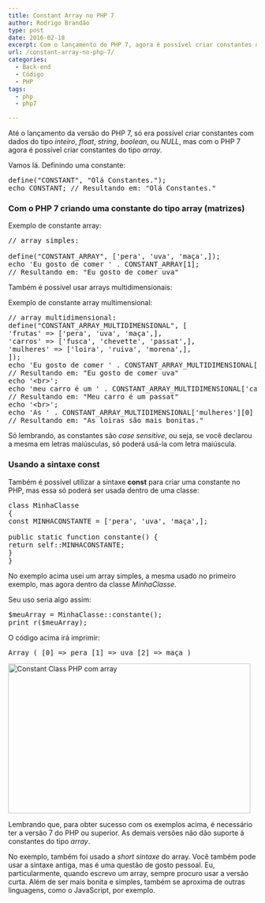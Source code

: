 ```yaml
---
title: Constant Array no PHP 7
author: Rodrigo Brandão
type: post
date: 2016-02-18
excerpt: Com o lançamento do PHP 7, agora é possível criar constantes do tipo array (vetor).
url: /constant-array-no-php-7/
categories:
  - Back-end
  - Código
  - PHP
tags:
  - php
  - php7

---
```

Até o lançamento da versão do PHP 7, só era possível criar constantes com dados do tipo _inteiro_, _float_, _string_, _boolean_, ou _NULL_, mas com o PHP 7 agora é possível criar constantes do tipo _array_.
  
<!--more-->

Vamos lá. Definindo uma constante:

<pre>define("CONSTANT", "Olá Constantes.");
echo CONSTANT; // Resultando em: "Olá Constantes."
</pre>

### Com o PHP 7 criando uma constante do tipo array (matrizes)

Exemplo de constante array:

<pre>// array simples:

define("CONSTANT_ARRAY", ['pera', 'uva', 'maça',]);
echo 'Eu gosto de comer ' . CONSTANT_ARRAY[1];
// Resultando em: "Eu gosto de comer uva"
</pre>

Também é possível usar arrays multidimensionais:

Exemplo de constante array multimensional:

<pre>// array multidimensional:
define("CONSTANT_ARRAY_MULTIDIMENSIONAL", [
'frutas' =&gt; ['pera', 'uva', 'maça',],
'carros' =&gt; ['fusca', 'chevette', 'passat',],
'mulheres' =&gt; ['loira', 'ruiva', 'morena',],
]);
echo 'Eu gosto de comer ' . CONSTANT_ARRAY_MULTIDIMENSIONAL['frutas'][1];
// Resultando em: "Eu gosto de comer uva"
echo '&lt;br&gt;';
echo 'meu carro é um ' . CONSTANT_ARRAY_MULTIDIMENSIONAL['carros'][2];
// Resultando em: "Meu carro é um passat"
echo '&lt;br&gt;';
echo 'As ' . CONSTANT_ARRAY_MULTIDIMENSIONAL['mulheres'][0] . 's são mais bonitas.';
// Resultando em: "As loiras são mais bonitas."
</pre>

Só lembrando, as constantes são _case sensitive_, ou seja, se você declarou a mesma em letras maiúsculas, só poderá usá-la com letra maiúscula.

### Usando a sintaxe **const**

Também é possível utilizar a sintaxe **const** para criar uma constante no PHP, mas essa só poderá ser usada dentro de uma classe:

<pre>class MinhaClasse
{
const MINHACONSTANTE = ['pera', 'uva', 'maça',];

public static function constante() {
return self::MINHACONSTANTE;
}
}
</pre>

No exemplo acima usei um array simples, a mesma usado no primeiro exemplo, mas agora dentro da classe _MinhaClasse_.

Seu uso seria algo assim:

<pre>$meuArray = MinhaClasse::constante();
print_r($meuArray);
</pre>

O código acima irá imprimir:

<pre>Array ( [0] =&gt; pera [1] =&gt; uva [2] =&gt; maça )</pre>

[<img class="alignnone size-full wp-image-52669" src="http://tableless.com.br/wp-content/uploads/2016/01/Captura-de-tela-de-2016-01-02-16-17-16.png" alt="Constant Class PHP com array" width="491" height="303" />][1]

Lembrando que, para obter sucesso com os exemplos acima, é necessário ter a versão 7 do PHP ou superior. As demais versões não dão suporte á constantes do tipo _array_.

No exemplo, também foi usado a _short sintaxe_ do array. Você também pode usar a sintaxe antiga, mas é uma questão de gosto pessoal. Eu, particularmente, quando escrevo um array, sempre procuro usar a versão curta. Além de ser mais bonita e simples, também se aproxima de outras linguagens, como o JavaScript, por exemplo.

 [1]: http://tableless.com.br/wp-content/uploads/2016/01/Captura-de-tela-de-2016-01-02-16-17-16.png